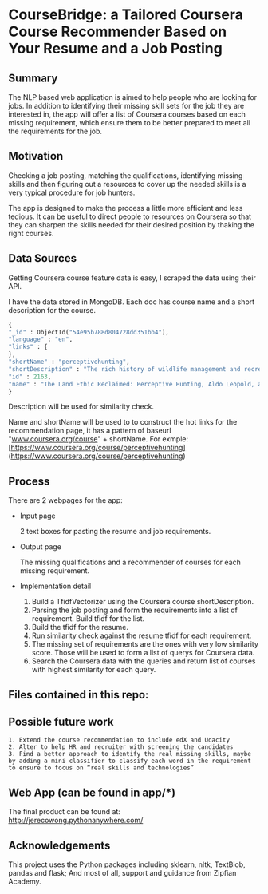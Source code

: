 # CourseBridge: a Tailored Coursera Course Recommender Based on Your Resume and a Job Posting

## Summary
The NLP based web application is aimed to help people who are looking for jobs. In addition to identifying their missing skill sets for the job they are interested in, the app will offer a list of Coursera courses based on each missing requirement, which ensure them to be better prepared to meet all the requirements for the job.

## Motivation
Checking a job posting, matching the qualifications, identifying missing skills and then figuring out a resources to cover up the needed skills is a very typical procedure for job hunters.

The app is designed to make the process a little more efficient and less tedious. It can be useful to direct people to  resources on Coursera so that they can sharpen the skills needed for their desired position by thaking the right courses.

## Data Sources
Getting Coursera course feature data is easy, I scraped the data using their API.

I have the data stored in MongoDB. Each doc has course name and a short description for the course.

```python
{
"_id" : ObjectId("54e95b788d804728dd351bb4"),
"language" : "en",
"links" : {
},
"shortName" : "perceptivehunting",
"shortDescription" : "The rich history of wildlife management and recreational hunting plays an important role in the evolving face of conservation. This course will explore the ethics, science, and democracy of conservation, hunting, and The Land Ethic in North America.",
"id" : 2163,
"name" : "The Land Ethic Reclaimed: Perceptive Hunting, Aldo Leopold, and Conservation"
}
```

Description will be used for similarity check.

Name and shortName will be used to to construct the hot links for the recommendation page, it has a pattern of
baseurl "www.coursera.org/course"  + shortName. For exmple: [https://www.coursera.org/course/perceptivehunting] (https://www.coursera.org/course/perceptivehunting)

## Process
There are 2 webpages for the app:

* Input page

	2 text boxes for pasting the resume and job requirements. 

* Output page

	The missing qualifications and a recommender of courses for each missing requirement.


* Implementation detail

	1. Build a TfidfVectorizer using the Coursera course shortDescription.
	2. Parsing the job posting and form the requirements into a list of requirement. Build tfidf for the list.
	3. Build the tfidf for the resume.
	4. Run similarity check against the resume tfidf for each requirement.
	5. The missing set of requirements are the ones with very low similarity score. Those will be used to form a list of querys for Coursera data.
	6. Search the Coursera data with the queries and return list of courses with highest similarity for each query.


## Files contained in this repo:



## Possible future work
	1. Extend the course recommendation to include edX and Udacity
	2. Alter to help HR and recruiter with screening the candidates
	3. Find a better approach to identify the real missing skills, maybe by adding a mini classifier to classify each word in the requirement to ensure to focus on “real skills and technologies”

## Web App (can be found in app/*)
The final product can be found at:  
http://jerecowong.pythonanywhere.com/

## Acknowledgements
This project uses the Python packages including sklearn, nltk, TextBlob, pandas and flask; And most of all, support and guidance from Zipfian Academy.